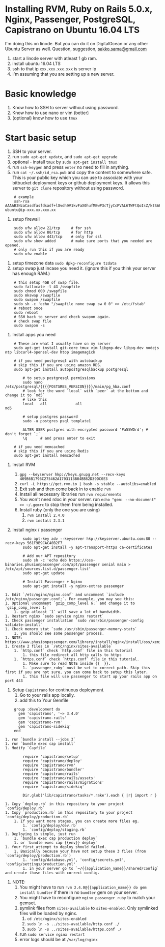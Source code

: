 # Installing RVM, Ruby on Rails 5.0.x, Nginx, Passenger, PostgreSQL, Capistrano on Ubuntu 16.04 LTS

I'm doing this on linode. But you can do it on DigitalOcean or any other Ubuntu Server as well.
Question, suggestion, sakko.sama@gmail.com

1. start a linode server with atleast 1 gb ram.
1. install ubuntu 16.04 LTS
1. ssh to that ip `xxx.xxx.xxx.xxx` is server ip
1. I'm assuming that you are setting up a new server.

# Basic knowledge

1. Know how to SSH to server without using password.
1. Know how to use nano or vim (better)
1. (optional) know how to use `tmux`

# Start basic setup

1. SSH to your server.
1. run `sudo apt-get update`, and `sudo apt-get upgrade`
1. optional - install `tmux` by `sudo apt-get install tmux`
1. run `ssh-keygen` and press `enter` no need to fill in anything.
1. run `cat ~/.ssh/id_rsa.pub` and copy the content to somewhere safe. This is your public key which you can use to associate with your bitbucket deployment keys or github deployment keys. It allows this server to `git clone` repository without using password.

````
    # example
    ssh-rsa AAAAB3NzaCasdfasfdsadf+lOvdh9V1kvFaX0hufMBwP3cTjyCcPVAL6TWFtQoIsZ/ktSAOkAORfxb526btiuvjE+03ohlZN3MpUc0wa1posrzimfthOflir/P9IbxsJiiifBZ5qGDE4iusW1C7O9Eh5e9FLrF+lrOuBUUzC46s/y+MtgoX35zU3FXymU9CKmOUg+8ZGLW0eXCc6ARxeuQ7lQdKgJGzjuKbK8n5H+4xsTUGEyZd ubuntu@ip-xxx.xx.xxx.xx
````

1. setup firewall

````
    sudo ufw allow 22/tcp     # for ssh
    sudo ufw allow 80/tcp     # for http
    sudo ufw allow 443/tcp    # only for ssl
    sudo ufw show added       # make sure ports that you needed are opened.
    # only run this if you are ready
    sudo ufw enable
````

1. setup timezone data `sudo dpkg-reconfigure tzdata`
1. setup swap just incase you need it. (ignore this if you think your server has enough RAM.)

````
    # this setup 4GB of swap file.
    sudo fallocate -l 4G /swapfile
    sudo chmod 600 /swapfile
    sudo mkswap /swapfile
    sudo swapon /swapfile
    sudo sh -c 'echo "/swapfile none swap sw 0 0" >> /etc/fstab'
    # reboot once
    sudo reboot
    # SSH back to server and check swapon again.
    # check swap file
    sudo swapon -s
````

1. Install apps you need

````
    # These are what I usually have on my server
    sudo apt-get install git-core tmux vim libgmp-dev libpq-dev nodejs ntp libcurl4-openssl-dev htop imagemagick

    # if you need postgresql with autobackup
    # skip this if you are using amazon RDS.
    sudo apt-get install autopostgresqlbackup postgresql

        # to setup postgresql permissions
        sudo nano /etc/postgresql/{{{{POSTGRES_VERSION}}}}/main/pg_hba.conf
        # look for the word `local` with `peer` at the bottom and change it to `md5`
        # like this
        local   all             all                                     md5

        # setup postgres password
        sudo -u postgres psql template1

        ALTER USER postgres with encrypted password 'Pa55WOrd'; # don't forget `;`
        \q      # and press enter to exit

    # if you need memcached
    # skip this if you are using Redis
    sudo apt-get install memcached
````

1. Install RVM
    1. `gpg --keyserver hkp://keys.gnupg.net --recv-keys 409B6B1796C275462A1703113804BB82D39DC0E3`
    1. `curl -L https://get.rvm.io | bash -s stable --autolibs=enabled`
    1. Exit ssh and then come back in to enable `rvm`
    1. Install all necessary libraries run `rvm requirements`
    1. You won't need rdoc in your server. run `echo "gem: --no-document" >> ~/.gemrc` to stop them from being installed.
    1. Install ruby (only the one you are using)
        1. `rvm install 2.4.0`
        1. `rvm install 2.3.1`

1. Install nginx / passenger

````
        sudo apt-key adv --keyserver hkp://keyserver.ubuntu.com:80 --recv-keys 561F9B9CAC40B2F7
        sudo apt-get install -y apt-transport-https ca-certificates

        # Add our APT repository
        sudo sh -c 'echo deb https://oss-binaries.phusionpassenger.com/apt/passenger xenial main > /etc/apt/sources.list.d/passenger.list'
        sudo apt-get update

        # Install Passenger + Nginx
        sudo apt-get install -y nginx-extras passenger
````

    1. Edit `/etc/nginx/nginx.conf` and uncomment `include /etc/nginx/passenger.conf;`. For example, you may see this:
    1. Optional uncomment `gzip_comp_level 6;` and change it to `gzip_comp_level 1;`
        1. gzip atleast `1` will save a lot of bandwidth.
    1. Restart nginx `sudo service nginx restart`
    1. Check passenger installation `sudo /usr/bin/passenger-config validate-install`
    1. Check memory stat `sudo /usr/sbin/passenger-memory-stats`
        1. you should see some passenger process.
    1. NOTE: https://www.phusionpassenger.com/library/install/nginx/install/oss/xenial/
    1. Create 2 files in `/etc/nginx/sites-available`
        1. `http.conf` check `http.conf` file in this tutorial
            1. this file redirect all http calls to https
        1. `https.conf` check `https.conf` file in this tutorial.
            1. Make sure to read NOTE inside {{  }}.
            1. `passenger_ruby` must be set to correct path. Skip this first if you are not sure, you can come back to setup this later.
            1. this file will use passenger to start up your rails app on port 443

1. Setup `Capistrano` for continuous deployment.
    1. Go to your rails app locally.
    1. add this to Your Gemfile

````
    group :development do
      gem 'capistrano', '~> 3.4.0'
      gem 'capistrano-rails'
      gem 'capistrano-rvm'
      gem 'capistrano-sidekiq'
    end
````

    1. run `bundle install --jobs 3`
    1. run `bundle exec cap install`
    1. Modify `Capfile`

````
        require 'capistrano/setup'
        require 'capistrano/deploy'
        require 'capistrano/rvm'
        require 'capistrano/bundler'
        require 'capistrano/rails'
        require 'capistrano/rails/assets'
        require 'capistrano/rails/migrations'
        require 'capistrano/sidekiq'

        Dir.glob('lib/capistrano/tasks/*.rake').each { |r| import r }
````

    1. Copy `deploy.rb` in this repository to your project `config/deploy.rb`
    1. Copy `production.rb` in this repository to your project `config/deploy/production.rb`
        1. If you want more stages, you can create more files eg.
            1. `config/deploy/dev.rb`
            1. `config/deploy/staging.rb`
    1. Deploying is simple, just run
        1. `bundle exec cap production deploy`
        1. or `bundle exec cap {{env}} deploy`
    1. Your first attempt to deploy should failed.
        1. Basically because your have not setup these 3 files (from `config/deploy/production.rb`)
            1. 'config/database.yml', 'config/secrets.yml', 'config/settings/production.yml'
            1. in your server go to `~/{{application_name}}/shared/config` and create those files with correct config.

1. NOTE:
    1. You might have to run `rvm 2.4.0@{{application_name}} do gem install bundler` if there in no `bundler` gem on your server.
    1. You might have to reconfigure `nginx passenger_ruby` to match your gemset.
    1. symlink files from `sites-available` to `sites-enabled`. Only symlinked files will be loaded by nginx.
        1. `cd /etc/nginx/sites-enabled`
        1. `sudo ln -s ../sites-available/http.conf ./`
        1. `sudo ln -s ../sites-available/https.conf ./`
    1. run `sudo service nginx restart`
    1. error logs should be at `/var/log/nginx`
